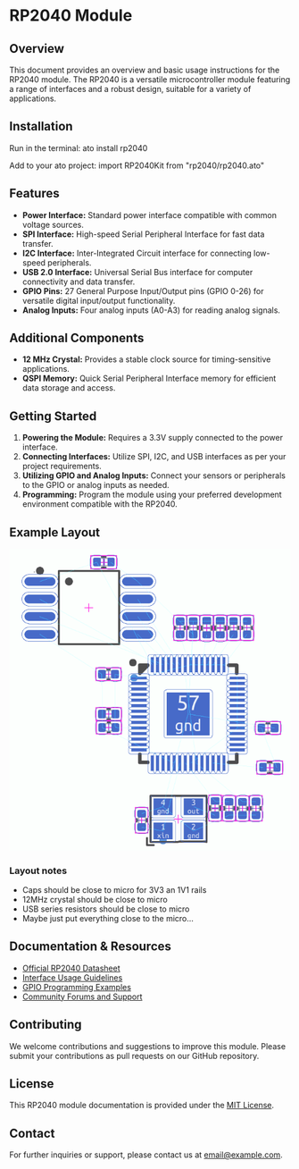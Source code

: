 # RP2040 Module

## Overview

This document provides an overview and basic usage instructions for the RP2040 module. The RP2040 is a versatile microcontroller module featuring a range of interfaces and a robust design, suitable for a variety of applications.

## Installation
Run in the terminal:
ato install rp2040

Add to your ato project:
import RP2040Kit from "rp2040/rp2040.ato"

## Features

- **Power Interface:** Standard power interface compatible with common voltage sources.
- **SPI Interface:** High-speed Serial Peripheral Interface for fast data transfer.
- **I2C Interface:** Inter-Integrated Circuit interface for connecting low-speed peripherals.
- **USB 2.0 Interface:** Universal Serial Bus interface for computer connectivity and data transfer.
- **GPIO Pins:** 27 General Purpose Input/Output pins (GPIO 0-26) for versatile digital input/output functionality.
- **Analog Inputs:** Four analog inputs (A0-A3) for reading analog signals.

## Additional Components

- **12 MHz Crystal:** Provides a stable clock source for timing-sensitive applications.
- **QSPI Memory:** Quick Serial Peripheral Interface memory for efficient data storage and access.

## Getting Started

1. **Powering the Module:** Requires a 3.3V supply connected to the power interface.
2. **Connecting Interfaces:** Utilize SPI, I2C, and USB interfaces as per your project requirements.
3. **Utilizing GPIO and Analog Inputs:** Connect your sensors or peripherals to the GPIO or analog inputs as needed.
4. **Programming:** Program the module using your preferred development environment compatible with the RP2040.

## Example Layout

![Example Layout](docs/layout-example.png)

### Layout notes
- Caps should be close to micro for 3V3 an 1V1 rails
- 12MHz crystal should be close to micro
- USB series resistors should be close to micro
- Maybe just put everything close to the micro...

## Documentation & Resources

- [Official RP2040 Datasheet](#)
- [Interface Usage Guidelines](#)
- [GPIO Programming Examples](#)
- [Community Forums and Support](#)

## Contributing

We welcome contributions and suggestions to improve this module. Please submit your contributions as pull requests on our GitHub repository.

## License

This RP2040 module documentation is provided under the [MIT License](#).

## Contact

For further inquiries or support, please contact us at [email@example.com](mailto:email@example.com).
